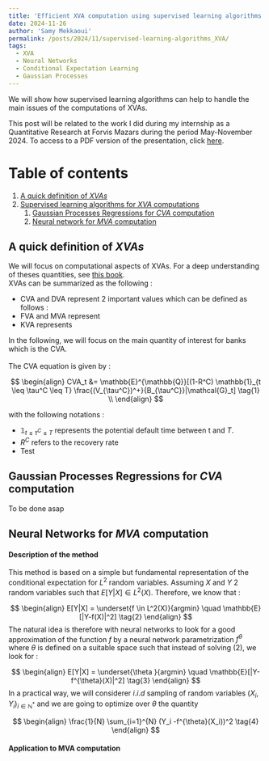 ```yaml
---
title: 'Efficient XVA computation using supervised learning algorithms'
date: 2024-11-26
author: 'Samy Mekkaoui'
permalink: /posts/2024/11/supervised-learning-algorithms_XVA/
tags:
  - XVA
  - Neural Networks
  - Conditional Expectation Learning
  - Gaussian Processes
---
```



We will show how supervised learning algorithms can help to handle the main issues of the computations of XVAs.


This post will be related to the work I did during my internship as a Quantitative Research at Forvis Mazars during the period May-November 2024. 
To access to a PDF version of the presentation, click [here](https://samymekk.github.io\files\Actuarial-Thesis\Slides_IA_Presentation_SamyMekkaoui.pdf).




# Table of contents
<!-- no toc -->
1. [A quick definition of *XVAs* ](#whatIs)
2. [Supervised learning algorithms for *XVA* computations](#example)
    1. [Gaussian Processes Regressions for *CVA* computation ](#GPR-CVA)
    2. [Neural network for *MVA* computation](#NN-MVA)

   


 







## A quick definition of *XVAs* <a name="whatIs"></a>



We will focus on computational aspects of $\text{XVAs}$. For a deep understanding of theses quantities, see [this book](https://onlinelibrary.wiley.com/doi/book/10.1002/9781119508991).
<br>
$\text{XVAs}$ can be summarized as the following : 


- $\text{CVA}$ and $\text{DVA}$ represent 2 important values which can be defined as follows : 
- $\text{FVA}$ and $\text{MVA}$ represent
- $\text{KVA}$ represents

In the following, we will focus on the main quantity of interest for banks which is the $\text{CVA}$.
<br>
<br>
The $\text{CVA}$ equation is given by : 


$$
\begin{align}
CVA_t &= \mathbb{E}^{\mathbb{Q}}[(1-R^C) \mathbb{1}_{t \leq \tau^C \leq T} \frac{(V_{\tau^C})^+}{B_{\tau^C}}|\mathcal{G}_t]   \tag{1} \\
\end{align}
$$

$\text{with the following notations :}$

- $\mathbb{1}_{t \leq \tau^C \leq T}$ represents the potential default time between t and $T$.
- $R^C$ refers to the recovery rate
- Test

## Gaussian Processes Regressions for *CVA* computation <a name="GPR-CVA"></a>

To be done asap 

## Neural Networks for *MVA* computation <a name="NN-MVA"></a>

#### Description of the method ###
This method is based on a simple but fundamental representation of the conditional expectation for $L^2$ random variables. Assuming $X$ and $Y$ 2 random variables such that $E[Y|X] \in L^2(X)$. Therefore, we know that :

$$
\begin{align}
E[Y|X] = \underset{f \in L^2(X)}{argmin} \quad  \mathbb{E}[|Y-f(X)|^2] \tag{2}
\end{align}
$$
The natural idea is therefore with neural networks to look for a good approximation of the function $f$ by a neural network parametrization $f^{\theta}$ where $\theta$ is defined on a suitable space such that instead of solving $(2)$, we look for :

$$
\begin{align}
E[Y|X] = \underset{\theta }{argmin} \quad  \mathbb{E}[|Y-f^{\theta}(X)|^2] \tag{3}
\end{align}
$$
In a practical way, we will considerer $i.i.d$ sampling of random variables $(X_i,Y_i)_{i \in \mathbb{N}^*}$ and we are going to optimize over $\theta$ the quantity 


$$
\begin{align}
\frac{1}{N} \sum_{i=1}^{N} (Y_i -f^{\theta}(X_i))^2 \tag{4}
\end{align}
$$






#### Application to MVA computation ####
